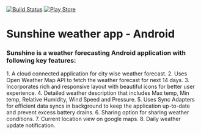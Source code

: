 [![Build Status](https://api.travis-ci.org/shivankurkapoor/Sunshine.svg?branch=master)](https://travis-ci.org/shivankurkapoor/Sunshine/)
[![Play Store](http://style.anu.edu.au/_anu/images/icons/icon-google-play-small.png)](https://play.google.com/store/apps/details?id=com.app.shivankurkapoor.sunshine)

# Sunshine weather app - Android

<h3>Sunshine is a weather forecasting Android application with following key features:</h3>
1. A cloud connected application for city wise weather forecast.
2. Uses Open Weather Map API to fetch the weather forecast for next 14 days.
3. Incorporates rich and responsive layout with beautiful icons for better user experience.
4. Detailed weather description that includes Max temp, Min temp, Relative Humidity, Wind Speed and Pressure.
5. Uses Sync Adapters for efficient data syncs in background to keep the application up-to-date and prevent excess battery drains.
6. Sharing option for sharing weather conditions.
7. Current location view on google maps.
8. Daily weather update notification.